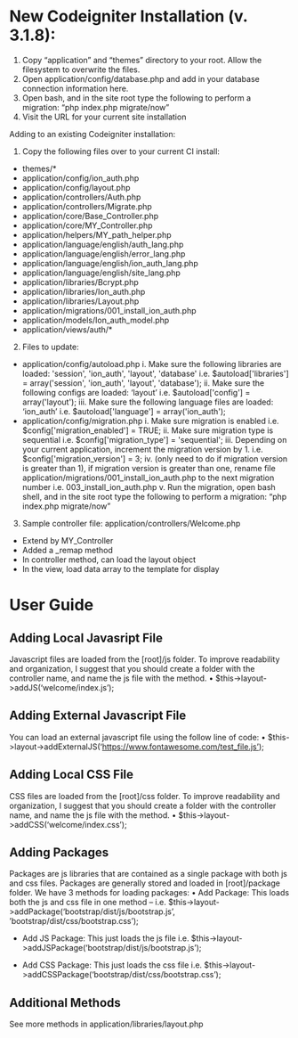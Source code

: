 # New Codeigniter Installation (v. 3.1.8):
1.	Copy “application” and “themes” directory to your root.  Allow the filesystem to overwrite the files.
2.	Open application/config/database.php and add in your database connection information here.
3.	Open bash, and in the site root type the following to perform a migration:
“php index.php migrate/now”
4.	Visit the URL for your current site installation

Adding to an existing Codeigniter installation:
1.	Copy the following files over to your current CI install:
- themes/*
- application/config/ion_auth.php
- application/config/layout.php
- application/controllers/Auth.php
- application/controllers/Migrate.php
- application/core/Base_Controller.php
- application/core/MY_Controller.php
- application/helpers/MY_path_helper.php
- application/language/english/auth_lang.php
- application/language/english/error_lang.php
- application/language/english/ion_auth_lang.php
- application/language/english/site_lang.php
- application/libraries/Bcrypt.php
- application/libraries/Ion_auth.php
- application/libraries/Layout.php
- application/migrations/001_install_ion_auth.php
- application/models/Ion_auth_model.php
- application/views/auth/*

2.	Files to update:
- application/config/autoload.php
    i.	Make sure the following libraries are loaded: 'session', 'ion_auth', 'layout', 'database' i.e. $autoload['libraries'] = array('session', 'ion_auth', 'layout', 'database');
    ii.	Make sure the following configs are loaded: ‘layout’ i.e. $autoload['config'] = array('layout');
    iii.	Make sure the following language files are loaded: ‘ion_auth’ i.e. $autoload['language'] = array('ion_auth');
- application/config/migration.php
    i.	Make sure migration is enabled i.e. $config['migration_enabled'] = TRUE;
    ii.	Make sure migration type is sequential i.e. $config['migration_type'] = 'sequential';
    iii.	Depending on your current application, increment the migration version by 1.  i.e. $config['migration_version'] = 3;
    iv.	(only need to do if migration version is greater than 1), if migration version is greater than one, rename file application/migrations/001_install_ion_auth.php to the next migration number i.e. 003_install_ion_auth.php
    v.	Run the migration, open bash shell, and in the site root type the following to perform a migration:  “php index.php migrate/now”

3.	Sample controller file:  application/controllers/Welcome.php
- Extend by MY_Controller
- Added a _remap method 
- In controller method, can load the layout object
- In the view, load data array to the template for display

# User Guide
## Adding Local Javasript File
Javascript files are loaded from the [root]/js folder.  To improve readability and organization, I suggest that you should create a folder with the controller name, and name the js file with the method. 
•	$this->layout->addJS(‘welcome/index.js’);

## Adding External Javascript File
You can load an external javascript file using the follow line of code:
•	$this->layout->addExternalJS(‘https://www.fontawesome.com/test_file.js’);

## Adding Local CSS File
CSS files are loaded from the [root]/css folder.  To improve readability and organization, I suggest that you should create a folder with the controller name, and name the js file with the method.
•	$this->layout->addCSS(‘welcome/index.css’);

## Adding Packages
Packages are js libraries that are contained as a single package with both js and css files.  Packages are generally stored and loaded in [root]/package folder.
We have 3 methods for loading packages:
•	Add Package:  This loads both the js and css file in one method – i.e. $this->layout->addPackage(‘bootstrap/dist/js/bootstrap.js’, ’bootstrap/dist/css/bootstrap.css’);

- Add JS Package: This just loads the js file i.e. $this->layout->addJSPackage(‘bootstrap/dist/js/bootstrap.js’);

- Add CSS Package: This just loads the css file i.e. $this->layout->addCSSPackage(‘bootstrap/dist/css/bootstrap.css’);

## Additional Methods
See more methods in application/libraries/layout.php









 
